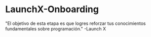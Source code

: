 # LaunchX-Onboarding
"El objetivo de esta etapa es que logres reforzar tus conocimientos fundamentales sobre programación." -Launch X
